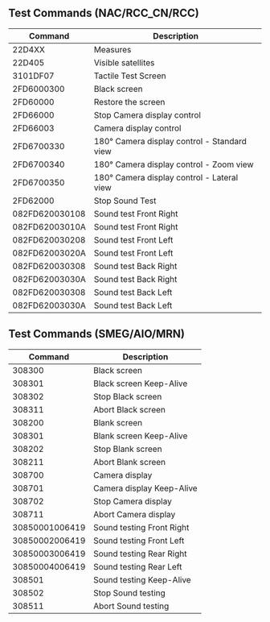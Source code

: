 ## Test Commands (NAC/RCC_CN/RCC)	
| Command | Description |	
|--|--|	
| 22D4XX | Measures |	
| 22D405 | Visible satellites |	
| 3101DF07 | Tactile Test Screen |	
| 2FD6000300 | Black screen |	
| 2FD60000 | Restore the screen |	
| 2FD66000 | Stop Camera display control |	
| 2FD66003 | Camera display control |	
| 2FD6700330 | 180° Camera display control - Standard view |	
| 2FD6700340 | 180° Camera display control - Zoom view |	
| 2FD6700350 | 180° Camera display control - Lateral view |	
| 2FD62000 | Stop Sound Test |	
| 082FD620030108 | Sound test Front Right |	
| 082FD62003010A | Sound test Front Right |	
| 082FD620030208 | Sound test Front Left |	
| 082FD62003020A | Sound test Front Left |	
| 082FD620030308 | Sound test Back Right |	
| 082FD62003030A | Sound test Back Right |	
| 082FD620030308 | Sound test Back Left |	
| 082FD62003030A | Sound test Back Left |	


## Test Commands (SMEG/AIO/MRN)	
| Command | Description |	
|--|--|	
| 308300 | Black screen |	
| 308301 | Black screen Keep-Alive |	
| 308302 | Stop Black screen |	
| 308311 | Abort Black screen |	
| 308200 | Blank screen |	
| 308301 | Blank screen Keep-Alive |	
| 308202 | Stop Blank screen |	
| 308211 | Abort Blank screen |	
| 308700 | Camera display |	
| 308701 | Camera display Keep-Alive |	
| 308702 | Stop Camera display |	
| 308711 | Abort Camera display |	
| 30850001006419 | Sound testing Front Right |	
| 30850002006419 | Sound testing Front Left |	
| 30850003006419 | Sound testing Rear Right |	
| 30850004006419 | Sound testing Rear Left |	
| 308501 | Sound testing Keep-Alive |	
| 308502 | Stop Sound testing |	
| 308511 | Abort Sound testing |	
